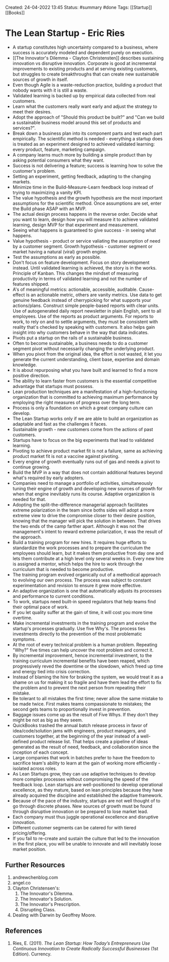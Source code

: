 Created: 24-04-2022 13:45
Status: #summary #done
Tags: [[Startup]] [[Books]]

# The Lean Startup - Eric Ries
- A startup constitutes high uncertainty compared to a business, where success is accurately modeled and dependent purely on execution.
- [[The Innovator's Dilemma - Clayton Christensten]] describes sustaining innovation vs disruptive innovation. Corporate is good at incremental improvements to existing products and at serving existing customers, but struggles to create breakthroughs that can create new sustainable sources of growth in itself.
- Even though Agile is a waste-reduction practice, building a product that nobody wants with it is still a waste.
- Validated learning is backed up by empirical data collected from real customers.
- Learn what the customers really want early and adjust the strategy to meet their desires.
- Adopt the approach of "Should this product be built?" and "Can we build a sustainable business model around this set of products and services?".
- Break down a business plan into its component parts and test each part empirically. The scientific method is needed - everything a startup does is treated as an experiment designed to achieved validated learning: every product, feature, marketing campaign.
- A company learns much more by building a simple product than by asking potential consumers what they want.
- Success is not delivering a feature; success is learning how to solve the customer's problem.
- Setting an experiment, getting feedback, adapting to the changing markets.
- Minimize time in the Build-Measure-Learn feedback loop instead of trying to maximizing a vanity KPI.
- The value hypothesis and the growth hypothesis are the most important assumptions for the scientific method. Once assumptions are set, enter the Build phase ASAP with an MVP.
- The actual design process happens in the reverse order. Decide what you want to learn, design how you will measure it to achieve validated learning, design MVP for that experiment and measurement.
- Seeing what happens is guaranteed to give success - in seeing what happens.
- Value hypothesis - product or service valiating the assumption of need by a customer segment.
  Growth hypothesis - customer segment or market having a natural (viral) growth engine.
- Test the assumptions as early as possible.
- Don't focus on feature development. Focus on story development instead. Until validated learning is achieved, the story is in the works. Principle of Kanban. This changes the mindset of measuring productivity in terms of validated learning and not the number of features shipped.
- A's of meaningful metrics: actionable, accessible, auditable. Cause-effect is an actionable metric, others are vanity metrics. Use data to get genuine feedback instead of cherrypicking for what supports your actions/plans. Construct simple people-based reports with clear units. Use of autogenerated daily report newsletter in plain English, sent to all employees. Use of the reports as product arguments. For reports to work, to rely on and to settle arguments, they must be consistent with reality that's checked by speaking with customers. It also helps gain insight into why customers behave in the way that data indicates.
- Pivots put a startup on the rails of a sustainable business.
- Often to become sustainable, a business needs to do a customer segment pivot without necessarily changing the underlying product.
- When you pivot from the original idea, the effort is not wasted, it let you generate the current understanding, client base, expertise and domain knowledge.
- It is about repurposing what you have built and learned to find a more positive direction.
- The ability to learn faster from customers is the essential competitive advantage that startups must possess.
- Lean production techniques are a manifestation of a high-functioning organization that is committed to achieving maximum performance by employing the right measures of progress over the long term.
- Process is only a foundation on which a great company culture can develop.
- The Lean Startup works only if we are able to build an organization as adaptable and fast as the challenges it faces.
- Sustainable growth - new customers come from the actions of past customers.
- Startups have to focus on the big experiments that lead to validated learning.
- Pivoting to achieve product market fit is not a failure, same as achieving product market fit is not a vaccine against pivoting.
- Every engine of growth eventually runs out of gas and needs a pivot to continue growing.
- Build the MVP in a way that does not contain additional features beyond what's required by early adopters.
- Companies need to manage a portfolio of activities, simultaneously tuning their engine of growth and developing new sources of growth for when that engine inevitably runs its course. Adaptive organization is needed for that.
- Adopting the split-the-difference managerial approach facilitates extreme polarization in the team since boths sides will adopt a more extreme view to drive the compromise closer to their desire position, knowing that the manager will pick the solution in between. That drives the two ends of the camp farther apart. Although it was not the management's intent to reward extreme polarization, it was the result of the approach.
- Build a training program for new hires. It requires huge efforts to standardize the work processes and to prepare the curriculum the employees should learn, but it makes them productive from day one and lets them contribute at a high level only several weeks in. Every new hire is assigned a mentor, which helps the hire to work through the curriculum that is needed to become productive.
- The training program evolved organically out of a methodical approach to evolving our own process. The process was subject to constant experimentation and revision to ensure it grew more effective.
- An adaptive organization is one that automatically adjusts its processes and performance to current conditions.
- To work, startups need built-in speed regulators that help teams find their optimal pace of work.
- If you let quality suffer at the gain of time, it will cost you more time overtime.
- Make incremental investments in the training program and evolve the startup's processes gradually. Use five Why's. The process ties investments directly to the prevention of the most problematic symptoms.
- At the root of every technical problem is a human problem. Repeating "Why?" five times can help uncover the root problem and correct it.
- By incremental improvement, hence incremental investment, to the training curriculum incremental benefits have been reaped, which progressively reved the downtime or the slowdown, which freed up time and energy tied into crisis correction.
- Instead of blaming the hire for braking the system, we would treat it as a shame on us for making it so fragile and have them lead the effort to fix the problem and to prevent the next person from repeating their mistake.
- Be tolerant to all mistakes the first time; never allow the same mistake to be made twice. First makes teams compassionate to mistakes; the second gets teams to proportionally invest in prevention.
- Baggage issues come up as the result of Five Whys. If they don't they might be not as big as they seem.
- QuickBooks trashed the annual batch release process in favor of idea/code/solution jams with engineers, product managers, and customers together, at the beginning of the year instead of a well-defined product release list. That helps create a pipeline of ideas generated as the result of need, feedback, and collaboration since the inception of each concept.
- Large companies that work in batches prefer to have the freedom to sacrifice team's ability to learn at the gain of working more efficiently - isolated across roles.
- As Lean Startups grow, they can use adaptive techniques to develop more complex processes without compromising the speed of the feedback loop. Lean startups are well-positioned to develop operational excellence, as they mature, based on lean principles because they have already acquired the discipline and established the adaptive framework.
- Because of the pace of the industry, startups are not well thought of to go through discrete phases. New sources of growth must be found through disruptive innovation or be prepared to lose market lead.
- Each company must thus juggle operational excellence and disruptive innovation.
- Different customer segments can be catered for with tiered pricing/offering.
- If you fail to re-create and sustain the culture that led to the innovation in the first place, you will be unable to innovate and will inevitably loose market position.
## Further Resources
1. andrewchenblog.com
2. angel.co
3. Clayton Christensen's:
	1. The Innovator's Dilemma.
	2. The Innovator's Solution.
	3. The Innovator's Prescription.
	4. Disrupting Class.
4. Dealing with Darwin by Geoffrey Moore.
## References
1. Ries, E. (2011). _The Lean Startup: How Today’s Entrepreneurs Use Continuous Innovation to Create Radically Successful Businesses_ (1st Edition). Currency.